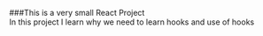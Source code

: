 ###This is a very small React Project <br>
In this project I learn why we need to learn hooks and use of hooks 

